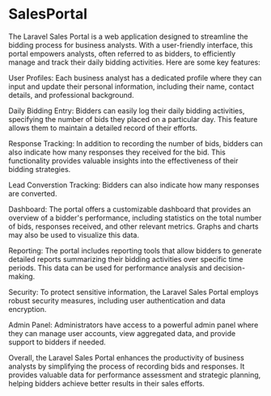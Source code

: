 # SalesPortal

The Laravel Sales Portal is a web application designed to streamline the bidding process for business analysts. With a user-friendly interface, this portal empowers analysts, often referred to as bidders, to efficiently manage and track their daily bidding activities. Here are some key features:

User Profiles: Each business analyst has a dedicated profile where they can input and update their personal information, including their name, contact details, and professional background.

Daily Bidding Entry: Bidders can easily log their daily bidding activities, specifying the number of bids they placed on a particular day. This feature allows them to maintain a detailed record of their efforts.

Response Tracking: In addition to recording the number of bids, bidders can also indicate how many responses they received for the bid. This functionality provides valuable insights into the effectiveness of their bidding strategies.

Lead Converstion Tracking: Bidders can also indicate how many responses are converted.

Dashboard: The portal offers a customizable dashboard that provides an overview of a bidder's performance, including statistics on the total number of bids, responses received, and other relevant metrics. Graphs and charts may also be used to visualize this data.

Reporting: The portal includes reporting tools that allow bidders to generate detailed reports summarizing their bidding activities over specific time periods. This data can be used for performance analysis and decision-making.

Security: To protect sensitive information, the Laravel Sales Portal employs robust security measures, including user authentication and data encryption.

Admin Panel: Administrators have access to a powerful admin panel where they can manage user accounts, view aggregated data, and provide support to bidders if needed.

Overall, the Laravel Sales Portal enhances the productivity of business analysts by simplifying the process of recording bids and responses. It provides valuable data for performance assessment and strategic planning, helping bidders achieve better results in their sales efforts.
